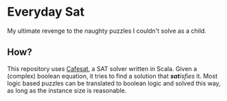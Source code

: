 Everyday Sat
===

My ultimate revenge to the naughty puzzles I couldn't solve as a child.

## How?

This repository uses [Cafesat](https://github.com/regb/cafesat), a SAT solver written in Scala.
Given a (complex) boolean equation, it tries to find a solution that _**sat**isfies_ it.
Most logic based puzzles can be translated to boolean logic and solved this way, as long as the instance size is reasonable.
